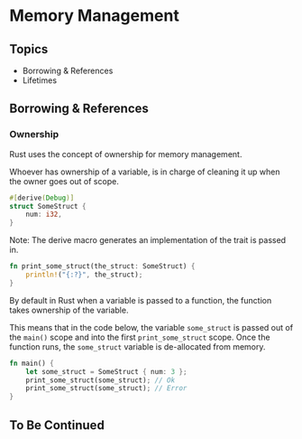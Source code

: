# Memory Management 
## Topics 
- Borrowing & References 
- Lifetimes 

## Borrowing & References 
### Ownership
Rust uses the concept of ownership for memory management.  

Whoever has ownership of a variable, is in charge of cleaning it up when the owner goes out of scope. 
```rust 
#[derive(Debug)]
struct SomeStruct {
	num: i32,
}
```
Note: The derive macro generates an implementation of the trait is passed in. 

```rust
fn print_some_struct(the_struct: SomeStruct) {
	println!("{:?}", the_struct);
}
```

By default in Rust when a variable is passed to a function, the function takes ownership of the variable. 

This means that in the code below, the variable `some_struct` is passed out of the `main()` scope and into the first `print_some_struct` scope. Once the function runs, the `some_struct` variable is de-allocated from memory. 
```rust 
fn main() {
	let some_struct = SomeStruct { num: 3 };
	print_some_struct(some_struct); // Ok 
	print_some_struct(some_struct); // Error
}
```

## To Be Continued 